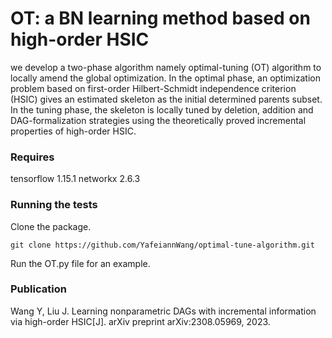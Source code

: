# OT: a BN learning method based on high-order HSIC
 we develop a two-phase algorithm namely optimal-tuning (OT) algorithm to locally amend the global optimization. In the optimal phase, an optimization problem based on first-order Hilbert-Schmidt independence criterion (HSIC) gives an estimated skeleton as the initial determined parents subset. In the tuning phase, the skeleton is locally tuned by deletion, addition and DAG-formalization strategies using the theoretically proved incremental properties of high-order HSIC.
### Requires
tensorflow 1.15.1
networkx 2.6.3
### Running the tests
Clone the package.

`git clone https://github.com/YafeiannWang/optimal-tune-algorithm.git`

Run the OT.py file for an example.
### Publication
Wang Y, Liu J. Learning nonparametric DAGs with incremental information via high-order HSIC[J]. arXiv preprint arXiv:2308.05969, 2023.
